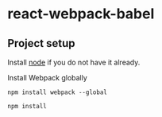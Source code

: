 # react-webpack-babel

## Project setup

Install [node](https://nodejs.org/) if you do not have it already.

Install Webpack globally

```
npm install webpack --global
```

```
npm install
```

